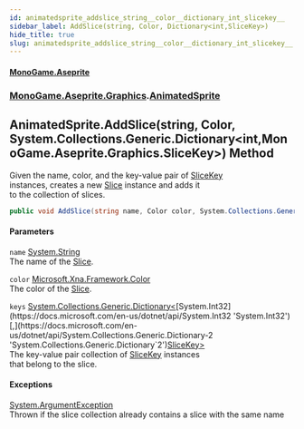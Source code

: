```yaml
---
id: animatedsprite_addslice_string__color__dictionary_int_slicekey__
sidebar_label: AddSlice(string, Color, Dictionary<int,SliceKey>)
hide_title: true
slug: animatedsprite_addslice_string__color__dictionary_int_slicekey__
---
```

#### [MonoGame.Aseprite](index 'index')
### [MonoGame.Aseprite.Graphics](monogame_aseprite_graphics 'MonoGame.Aseprite.Graphics').[AnimatedSprite](animatedsprite 'MonoGame.Aseprite.Graphics.AnimatedSprite')
## AnimatedSprite.AddSlice(string, Color, System.Collections.Generic.Dictionary&lt;int,MonoGame.Aseprite.Graphics.SliceKey&gt;) Method
Given the name, color, and the key-value pair of [SliceKey](slicekey 'MonoGame.Aseprite.Graphics.SliceKey')  
instances, creates a new [Slice](slice 'MonoGame.Aseprite.Graphics.Slice') instance and adds it  
to the collection of slices.  
```csharp
public void AddSlice(string name, Color color, System.Collections.Generic.Dictionary<int,MonoGame.Aseprite.Graphics.SliceKey> keys);
```
#### Parameters
`name` [System.String](https://docs.microsoft.com/en-us/dotnet/api/System.String 'System.String')  
The name of the [Slice](slice 'MonoGame.Aseprite.Graphics.Slice').  
  
`color` [Microsoft.Xna.Framework.Color](https://docs.microsoft.com/en-us/dotnet/api/Microsoft.Xna.Framework.Color 'Microsoft.Xna.Framework.Color')  
The color of the [Slice](slice 'MonoGame.Aseprite.Graphics.Slice').  
  
`keys` [System.Collections.Generic.Dictionary&lt;](https://docs.microsoft.com/en-us/dotnet/api/System.Collections.Generic.Dictionary-2 'System.Collections.Generic.Dictionary`2')[System.Int32](https://docs.microsoft.com/en-us/dotnet/api/System.Int32 'System.Int32')[,](https://docs.microsoft.com/en-us/dotnet/api/System.Collections.Generic.Dictionary-2 'System.Collections.Generic.Dictionary`2')[SliceKey](slicekey 'MonoGame.Aseprite.Graphics.SliceKey')[&gt;](https://docs.microsoft.com/en-us/dotnet/api/System.Collections.Generic.Dictionary-2 'System.Collections.Generic.Dictionary`2')  
The key-value pair collection of [SliceKey](slicekey 'MonoGame.Aseprite.Graphics.SliceKey') instances  
that belong to the slice.  
  
#### Exceptions
[System.ArgumentException](https://docs.microsoft.com/en-us/dotnet/api/System.ArgumentException 'System.ArgumentException')  
Thrown if the slice collection already contains a slice with the same name  
